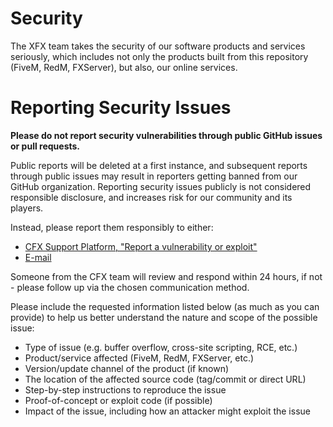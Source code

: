 # Security
The XFX team takes the security of our software products and services seriously, which includes not only the products built from this repository (FiveM, RedM, FXServer), but also, our online services.

# Reporting Security Issues
**Please do not report security vulnerabilities through public GitHub issues or pull requests.**

Public reports will be deleted at a first instance, and subsequent reports through public issues may result in reporters getting banned from our GitHub organization. Reporting security issues publicly is not considered responsible disclosure, and increases risk for our community and its players.

Instead, please report them responsibly to either:
 - [CFX Support Platform, "Report a vulnerability or exploit"](https://support.cfx.re/hc/en-us/requests/new?ticket_form_id=1900000497134)
 - [E-mail](mailto:abuse@fivem.net)

Someone from the CFX team will review and respond within 24 hours, if not - please follow up via the chosen communication method.

Please include the requested information listed below (as much as you can provide) to help us better understand the nature and scope of the possible issue:

 - Type of issue (e.g. buffer overflow, cross-site scripting, RCE, etc.)
 - Product/service affected (FiveM, RedM, FXServer, etc.)
 - Version/update channel of the product (if known)
 - The location of the affected source code (tag/commit or direct URL)
 - Step-by-step instructions to reproduce the issue
 - Proof-of-concept or exploit code (if possible)
 - Impact of the issue, including how an attacker might exploit the issue
